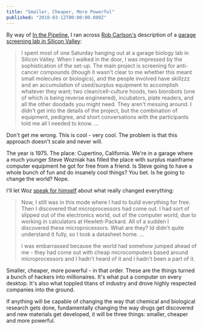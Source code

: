 ```yaml
---
title: "Smaller, Cheaper, More Powerful"
published: "2010-03-12T00:00:00.000Z"
---
```


By way of [In the Pipeline](http://pipeline.corante.com/), I ran across [Rob Carlson's](http://www.synthesis.cc/) description of a [garage screening lab in Silicon Valley](http://www.synthesis.cc/2010/03/garage-biology-in-silicon-valley.html):

>I spent most of one Saturday hanging out at a garage biology lab in Silicon Valley.  When I walked in the door, I was impressed by the sophistication of the set-up.  The main project is screening for anti-cancer compounds (though it wasn't clear to me whether this meant small molecules or biologics), and the people involved have skillzzz and an accumulation of used/surplus equipment to accomplish whatever they want; two clean/cell-culture hoods, two biorobots (one of which is being reverse engineered), incubators, plate readers, and all the other doodads you might need.  They aren't messing around.  I didn't get into the details of the project, but the combination of equipment, pedigree, and short conversations with the participants told me all I needed to know. ...

Don't get me wrong. This is cool - very cool. The problem is that this approach doesn't scale and never will.

The year is 1975. The place: Cupertino, California. We're in a garage where a much younger Steve Wozniak has filled the place with surplus mainframe computer equipment he got for free from a friend. Is Steve going to have a whole bunch of fun and do insanely cool things? You bet. Is he going to change the world? Nope.

I'll let Woz [speak for himself](http://www.foundersatwork.com/steve-wozniak.html) about what really changed everything:

>Now, I still was in this mode where I had to build everything for free. Then I discovered that microprocessors had come out. I had sort of slipped out of the electronics world, out of the computer world, due to working in calculators at Hewlett-Packard. All of a sudden I discovered these microprocessors. What are they? Id didn't quite understand it fully, so I took a datasheet home. ...
>
> I was embarrassed because the world had somehow jumped ahead of me - they had come out with cheap microcomputers based around microprocessors and I hadn't heard of it and I hadn't been a part of it.

Smaller, cheaper, more powerful - in that order. These are the things turned a bunch of hackers into millionaires. It's what put a computer on every desktop. It's also what toppled titans of industry and drove highly respected companies into the ground.

If anything will be capable of changing the way that chemical and biological research gets done, fundamentally changing the way drugs get discovered and new materials get developed, it will be three things: smaller, cheaper and more powerful.